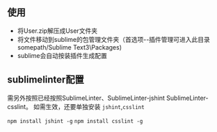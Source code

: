 ## 使用
* 将User.zip解压成User文件夹
* 将文件移动到sublime的包管理文件夹（首选项--插件管理可进入此目录 somepath/Sublime Text3\Packages)
* sublime会自动按装插件生成配置

## sublimelinter配置
需另外按照已经按照SublimeLinter、SublimeLinter-jshint SublimeLinter-csslint。
如需生效，还要单独安装 `jshint`,`csslint`

`npm install jshint -g`
`npm install csslint -g`
